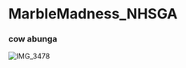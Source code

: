# MarbleMadness_NHSGA
### cow abunga
![IMG_3478](https://github.com/Michael-1898/MarbleMadness_NHSGA/assets/69739715/c7a79d67-5eb5-477e-97d2-af0ac77488fc)
